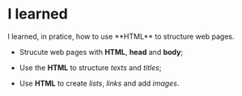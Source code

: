 # <h1> I learned </h1>

<p> I learned, in pratice, how to use **HTML** to structure web pages.</p>

* Strucute web pages with **HTML**, **head** and **body**;

* Use the **HTML** to structure *texts* and *titles*;

* Use **HTML** to create *lists*, *links* and add *images*.